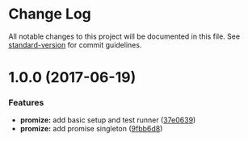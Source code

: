 # Change Log

All notable changes to this project will be documented in this file. See [standard-version](https://github.com/conventional-changelog/standard-version) for commit guidelines.

<a name="1.0.0"></a>
# 1.0.0 (2017-06-19)


### Features

* **promize:** add basic setup and test runner ([37e0639](https://github.com/samtes/promiss/commit/37e0639))
* **promize:** add promise singleton ([9fbb6d8](https://github.com/samtes/promiss/commit/9fbb6d8))
